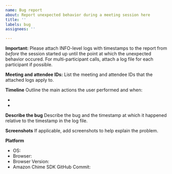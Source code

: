 ```yaml
---
name: Bug report
about: Report unexpected behavior during a meeting session here
title: ''
labels: bug
assignees: ''

---
```


**Important:** Please attach INFO-level logs with timestamps to the report from *before* the session started up until the point at which the unexpected behavior occured. For multi-participant calls, attach a log file for each participant if possible.

**Meeting and attendee IDs:**
List the meeting and attendee IDs that the attached logs apply to.

**Timeline**
Outline the main actions the user performed and when:

* <timestamp> <action>
* <timestamp> <action>

**Describe the bug**
Describe the bug and the timestamp at which it happened relative to the timestamp in the log file.

**Screenshots**
If applicable, add screenshots to help explain the problem.

**Platform**
 - OS: 
 - Browser: 
 - Browser Version: 
 - Amazon Chime SDK GitHub Commit: 
